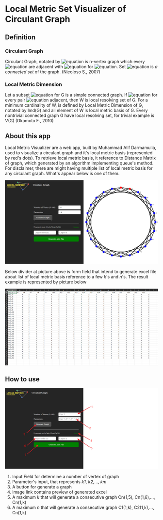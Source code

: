 # Local Metric Set Visualizer of Circulant Graph

## Definition 

### Circulant Graph
Circulant Graph, notated by ![equation](https://latex.codecogs.com/svg.image?{\color{White}&space;G=C_n(a_1,a_2,...,a_k)})  is n-vertex graph which every ![equation](https://latex.codecogs.com/svg.image?{\color{White}&space;v_i&space;\in&space;V(G)}) are adjacent with ![equation](https://latex.codecogs.com/svg.image?{\color{White}&space;v_{(i&plus;a_j)\mod&space;n}) for ![equation](https://latex.codecogs.com/svg.image?{\color{White}&space;j=1,2,...,k}). Set ![equation](https://latex.codecogs.com/svg.image?{\color{White}&space;\{a_1,a_2,...,a_k\}}) is _a connected set_ of the graph. (Nicoloso S., 2007)

### Local Metric Dimension
Let a subset ![equation](https://latex.codecogs.com/svg.image?{\color{White}&space;W&space;\in&space;V(G)}) for G is a simple connected graph. If ![equation](https://latex.codecogs.com/svg.image?{\color{White}&space;r(u|W)&space;=&space;r(v|W)}) for every pair ![equation](https://latex.codecogs.com/svg.image?{\color{White}&space;u,v}) adjacent, then W is local resolving set of G. For a minimum cardinality of W, is defined by Local Metric Dimension of G, notated by lmd(G) and all element of W is local metric basis of G. Every nontrivial connected graph G have local resolving set, for trivial example is V(G) (Okamoto F., 2010)


## About this app
Local Metric Visualizer are a web app, built by Muhammad Allf Darmamulia, used to visualize a circulant graph and it's local metric basis (represented by red's dots). To retrieve local metric basis, it reference to Distance Matrix of graph, which generated by an algorithm implementing queue's method. For disclaimer, there are might having multiple list of local metric basis for any circulant graph. What's appear below is one of them.

<img src='example.png'/>

Below divider at picture above is form field that intend to generate excel file about list of local metric basis reference to a few _k_'s and _n_'s. The result example is represented by picture below

<img src='example2.png'/>

## How to use

<img src='how-to.png' />


1. Input Field for determine a number of vertex of graph
2. Parameter's input, that represents _k1_, _k2_,..., _km_
3. A button for generate a graph
4. Image link contains preview of generated excel
5. A maximum _k_ that will generate a consecutive graph Cn(1,5), Cn(1,6),..., Cn(1,k)
6. A maximum _n_ that will generate a consecutive graph C1(1,k), C2(1,k),..., Cn(1,k)
